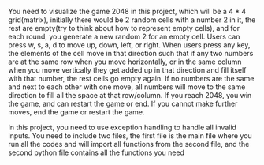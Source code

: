 You need to visualize the game 2048 in this project, which will be a 4 * 4
grid(matrix), initially there would be 2 random cells with a number 2 in it, the
rest are empty(try to think about how to represent empty cells), and for
each round, you generate a new random 2 for an empty cell. Users can
press w, s, a, d to move up, down, left, or right. When users press any key,
the elements of the cell move in that direction such that if any two numbers
are at the same row when you move horizontally, or in the same column
when you move vertically they get added up in that direction and fill itself
with that number, the rest cells go empty again. If no numbers are the same
and next to each other with one move, all numbers will move to the same
direction to fill all the space at that row/column. If you reach 2048, you win
the game, and can restart the game or end. If you cannot make further
moves, end the game or restart the game.

In this project, you need to use exception handling to handle all invalid
inputs. You need to include two files, the first file is the main file where you
run all the codes and will import all functions from the second file, and the
second python file contains all the functions you need

